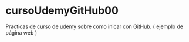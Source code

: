 # cursoUdemyGitHub00
Practicas de curso de udemy sobre como inicar con GitHub. ( ejemplo de página web )
